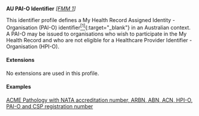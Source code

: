 **AU PAI-O Identifier**  *[[FMM 1](guidance.html)]*

This identifier profile defines a My Health Record Assigned Identity - Organisation (PAI-O) identifier[<sup>[1]</sup>](http://ns.electronichealth.net.au/id/pcehr/paio/1.0/index.html){:target="_blank"} in an Australian context. A PAI-O may be issued to organisations who wish to participate in the My Health Record and who are not eligible for a Healthcare Provider Identifier - Organisation (HPI-O).

#### Extensions

No extensions are used in this profile.


#### Examples

[ACME Pathology with NATA accreditation number, ARBN, ABN, ACN, HPI-O, PAI-O and CSP registration number](Organization-f799e349-0385-4fbc-a2aa-b5b50af957ea.html)